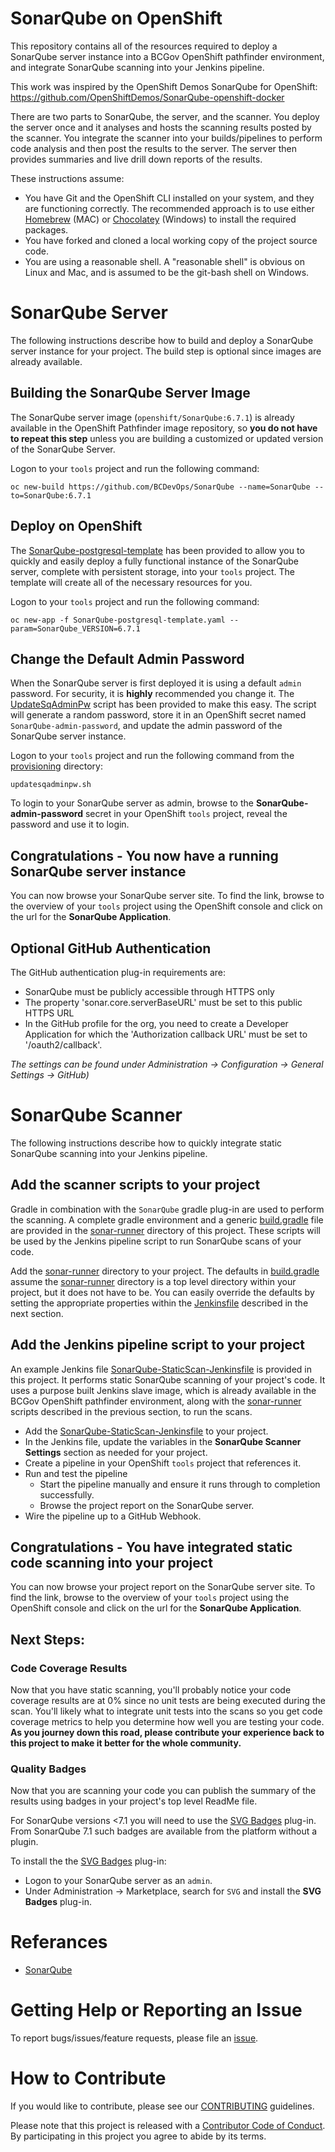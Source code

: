 # SonarQube on OpenShift
This repository contains all of the resources required to deploy a SonarQube server instance into a BCGov OpenShift pathfinder environment, and integrate SonarQube scanning into your Jenkins pipeline.

This work was inspired by the OpenShift Demos SonarQube for OpenShift:
https://github.com/OpenShiftDemos/SonarQube-openshift-docker

There are two parts to SonarQube, the server, and the scanner.  You deploy the server once and it analyses and hosts the scanning results posted by the scanner.  You integrate the scanner into your builds/pipelines to perform code analysis and then post the results to the server.  The server then provides summaries and live drill down reports of the results.

These instructions assume:
* You have Git and the OpenShift CLI installed on your system, and they are functioning correctly.  The recommended approach is to use either [Homebrew](https://brew.sh/) (MAC) or [Chocolatey](https://chocolatey.org/) (Windows) to install the required packages.
* You have forked and cloned a local working copy of the project source code.
* You are using a reasonable shell.  A "reasonable shell" is obvious on Linux and Mac, and is assumed to be the git-bash shell on Windows.

# SonarQube Server
The following instructions describe how to build and deploy a SonarQube server instance for your project.  The build step is optional since images are already available.

## Building the SonarQube Server Image
The SonarQube server image (`openshift/SonarQube:6.7.1`) is already available in the OpenShift Pathfinder image repository, so **you do not have to repeat this step** unless you are building a customized or updated version of the SonarQube Server.

Logon to your `tools` project and run the following command:

    oc new-build https://github.com/BCDevOps/SonarQube --name=SonarQube --to=SonarQube:6.7.1

## Deploy on OpenShift
The [SonarQube-postgresql-template](./SonarQube-postgresql-template.yaml) has been provided to allow you to quickly and easily deploy a fully functional instance of the SonarQube server, complete with persistent storage, into your `tools` project.  The template will create all of the necessary resources for you.

Logon to your `tools` project and run the following command:

    oc new-app -f SonarQube-postgresql-template.yaml --param=SonarQube_VERSION=6.7.1
 
## Change the Default Admin Password
When the SonarQube server is first deployed it is using a default `admin` password.  For security, it is **highly** recommended you change it.  The [UpdateSqAdminPw](./provisioning/updatesqadminpw.sh) script has been provided to make this easy.  The script will generate a random password, store it in an OpenShift secret named `SonarQube-admin-password`, and update the admin password of the SonarQube server instance.

Logon to your `tools` project and run the following command from the [provisioning](./provisioning) directory:

    updatesqadminpw.sh 

To login to your SonarQube server as admin, browse to the **SonarQube-admin-password** secret in your OpenShift `tools` project, reveal the password and use it to login.

## Congratulations - You now have a running SonarQube server instance
You can now browse your SonarQube server site.  To find the link, browse to the overview of your `tools` project using the OpenShift console and click on the url for the **SonarQube Application**.

## Optional GitHub Authentication

The GitHub authentication plug-in requirements are:

* SonarQube must be publicly accessible through HTTPS only
* The property 'sonar.core.serverBaseURL' must be set to this public HTTPS URL
* In the GitHub profile for the org, you need to create a Developer Application for which the 'Authorization callback URL' must be set to '/oauth2/callback'.

*The settings can be found under Administration -> Configuration -> General Settings -> GitHub)*

# SonarQube Scanner
The following instructions describe how to quickly integrate static SonarQube scanning into your Jenkins pipeline.

## Add the scanner scripts to your project
Gradle in combination with the `SonarQube` gradle plug-in are used to perform the scanning.  A complete gradle environment and a generic [build.gradle](./sonar-runner/build.gradle) file are provided in the [sonar-runner](./sonar-runner) directory of this project.  These scripts will be used by the Jenkins pipeline script to run SonarQube scans of your code.

Add the [sonar-runner](./sonar-runner) directory to your project.  The defaults in [build.gradle](./sonar-runner/build.gradle) assume the [sonar-runner](./sonar-runner) directory is a top level directory within your project, but it does not have to be.  You can easily override the defaults by setting the appropriate properties within the [Jenkinsfile](./jenkins/SonarQube-StaticScan-Jenkinsfile) described in the next section.

## Add the Jenkins pipeline script to your project
An example Jenkins file [SonarQube-StaticScan-Jenkinsfile](./jenkins/SonarQube-StaticScan-Jenkinsfile) is provided in this project.  It performs static SonarQube scanning of your project's code.  It uses a purpose built Jenkins slave image, which is already available in the BCGov OpenShift pathfinder environment, along with the [sonar-runner](./sonar-runner) scripts described in the previous section, to run the scans.

- Add the [SonarQube-StaticScan-Jenkinsfile](./jenkins/SonarQube-StaticScan-Jenkinsfile) to your project.
- In the Jenkins file, update the variables in the **SonarQube Scanner Settings** section as needed for your project.
- Create a pipeline in your OpenShift `tools` project that references it.
- Run and test the pipeline
  - Start the pipeline manually and ensure it runs through to completion successfully.
  - Browse the project report on the SonarQube server.
- Wire the pipeline up to a GitHub Webhook.

## Congratulations - You have integrated static code scanning into your project
You can now browse your project report on the SonarQube server site.  To find the link, browse to the overview of your `tools` project using the OpenShift console and click on the url for the **SonarQube Application**.

## Next Steps:

### Code Coverage Results
Now that you have static scanning, you'll probably notice your code coverage results are at 0% since no unit tests are being executed during the scan.  You'll likely what to integrate unit tests into the scans so you get code coverage metrics to help you determine how well you are testing your code.  **As you journey down this road, please contribute your experience back to this project to make it better for the whole community.**

### Quality Badges
Now that you are scanning your code you can publish the summary of the results using badges in your project's top level ReadMe file.

For SonarQube versions <7.1 you will need to use the [SVG Badges](https://github.com/QualInsight/qualinsight-plugins-sonarqube-badges) plug-in.  From SonarQube 7.1 such badges are available from the platform without a plugin.

To install the the [SVG Badges](https://github.com/QualInsight/qualinsight-plugins-sonarqube-badges) plug-in:
- Logon to your SonarQube server as an `admin`.
- Under Administration -> Marketplace, search for `SVG` and install the **SVG Badges** plug-in.

# Referances
- [SonarQube](https://www.sonarqube.org/)

# Getting Help or Reporting an Issue
To report bugs/issues/feature requests, please file an [issue](../../issues).

# How to Contribute
If you would like to contribute, please see our [CONTRIBUTING](./CONTRIBUTING.md) guidelines.

Please note that this project is released with a [Contributor Code of Conduct](./CODE_OF_CONDUCT.md). 
By participating in this project you agree to abide by its terms.



